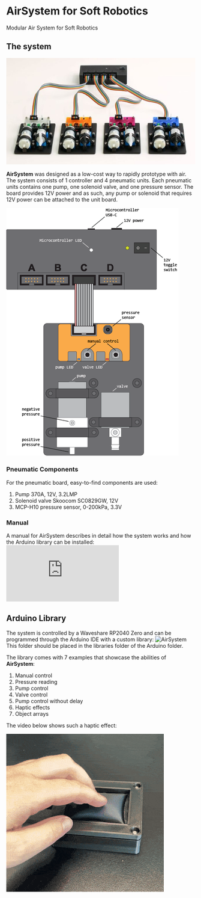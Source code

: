 # AirSystem for Soft Robotics
Modular Air System for Soft Robotics

## The system
![Example application](https://github.com/kvriet/AirSystem-for-Soft-Robotics/blob/main/Media/modular%20Air%20System.jpg)

**AirSystem** was designed as a low-cost way to rapidly prototype with air. The system consists of 1 controller and 4 pneumatic units. Each pneumatic units contains one pump, one solenoid valve, and one pressure sensor. The board provides 12V power and as such, any pump or solenoid that requires 12V power can be attached to the unit board. 

![System overview](https://github.com/kvriet/AirSystem-for-Soft-Robotics/blob/main/Media/system%20overview.png)

### Pneumatic Components
For the pneumatic board, easy-to-find components are used:
1. Pump 370A, 12V, 3.2LMP
2. Solenoid valve Skoocom SC0829GW, 12V
3. MCP-H10 pressure sensor, 0-200kPa, 3.3V

### Manual
A manual for AirSystem describes in detail how the system works and how the Arduino library can be installed: ![AirSystem Manual](https://github.com/kvriet/AirSystem-for-Soft-Robotics/blob/main/Air%20System%20manual.pdf)

## Arduino Library
The system is controlled by a Waveshare RP2040 Zero and can be programmed through the Arduino IDE with a custom library: ![AirSystem](https://github.com/kvriet/AirSystem-for-Soft-Robotics/tree/main/Arduino%20library/AirSystem) This folder should be placed in the libraries folder of the Arduino folder. 

The library comes with 7 examples that showcase the abilities of **AirSystem**:
  1. Manual control
  2. Pressure reading
  3. Pump control
  4. Valve control
  5. Pump control without delay
  6. Haptic effects
  7. Object arrays

The video below shows such a haptic effect:

![Example application](https://raw.githubusercontent.com/kvriet/AirSystem-for-Soft-Robotics/refs/heads/main/Media/pneumatic%20button.gif)
